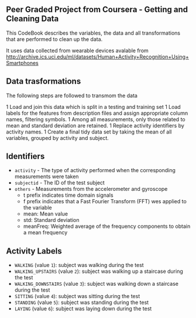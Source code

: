 ## Peer Graded Project from Coursera - Getting and Cleaning Data

This CodeBook describes the variables, the data and all transformations that are performed to clean up the data.

It uses data collected from wearable devices avalable from http://archive.ics.uci.edu/ml/datasets/Human+Activity+Recognition+Using+Smartphones

## Data trasformations

The following steps are followed to transmom the data

1 Load and join this data which is split in a testing and training set
1 Load labels for the features from description files and assign appropriate column names, filtering symbols.
1 Among all measurements, only those related to mean and standard deviation are retained.
1 Replace activity identifiers by activity names.
1 Create a final tidy data set by taking the mean of all variables, grouped by activity and subject.

## Identifiers

* `activity` - The type of activity performed when the corresponding measurements were taken
* `subjectid` - The ID of the test subject
* `others` - Measurements from the accelerometer and gyroscope
  * t prefix indicates time domain signals
  * f prefix indicates that a Fast Fourier Transform (FFT) wes applied to the variable
  * mean: Mean value
  * std: Standard deviation
  * meanFreq: Weighted average of the frequency components to obtain a mean frequency

## Activity Labels

* `WALKING` (value `1`): subject was walking during the test
* `WALKING_UPSTAIRS` (value `2`): subject was walking up a staircase during the test
* `WALKING_DOWNSTAIRS` (value `3`): subject was walking down a staircase during the test
* `SITTING` (value `4`): subject was sitting during the test
* `STANDING` (value `5`): subject was standing during the test
* `LAYING` (value `6`): subject was laying down during the test

